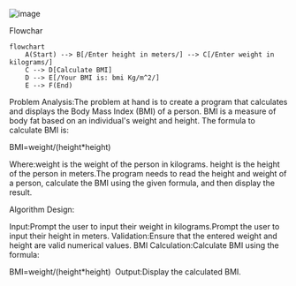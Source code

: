 ![image](https://github.com/SWEG-2015EC-Batch/Code-Warrior/assets/149233683/bf4edc99-31a6-4c36-b823-3ffd9a2839f7)

Flowchar

```mermaid 
flowchart
    A(Start) --> B[/Enter height in meters/] --> C[/Enter weight in kilograms/]
    C --> D[Calculate BMI]
    D --> E[/Your BMI is: bmi Kg/m^2/]
    E --> F(End)
```




Problem Analysis:The problem at hand is to create a program that calculates and displays the Body Mass Index (BMI) of a person. BMI is a measure of body fat based on an individual's weight and height. The formula to calculate BMI is:

BMI=weight/(height*height)

Where:weight is the weight of the person in kilograms. height is the height of the person in meters.The program needs to read the height and weight of a person, calculate the BMI using the given formula, and then display the result.

Algorithm Design:

Input:Prompt the user to input their weight in kilograms.Prompt the user to input their height in meters.
Validation:Ensure that the entered weight and height are valid numerical values. 
BMI Calculation:Calculate BMI using the formula: 

BMI=weight/(height*height)
​
 Output:Display the calculated BMI.
























